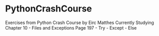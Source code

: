 # PythonCrashCourse
Exercises from Python Crash Course by Eirc Matthes
Currently Studying Chapter 10 - Files and Exceptions
Page 197 - Try - Except - Else
